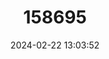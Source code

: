 ---
title: "158695"
category: "Calopteryx haemorrhoidalis"
draft: false
date: 2024-02-22 13:03:52
languages:
  English: ["Mediterranean Demoiselle", "Copper Demoiselle"]
  German: ["Bronzene Prachtlibelle"]
  French: ["Caloptéryx Hémorroīdal", "Le Caloptéryx Hémorroïdal", "Le Caloptéryx Méditerranéen"]
  Spanish; Castilian: ["Damisela cobriza"]
  Catalan; Valencian: ["Damisel·la endolada"]
  Galician: ["Gaiteiro vermello"]
  Portuguese: ["Gaitero negro"]
  Dutch; Flemish: ["Koperen beekjuffer"]
  Italian: ["Splendente culviola"]
  Slovenian: ["Temni bleščavec"]
---